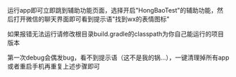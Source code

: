 运行app即可立即跳到辅助功能页面，选择开启"HongBaoTest"的辅助功能，然后打开微信的聊天界面即可看到提示语"找到wx的表情图标"

如果报错无法运行请修改根目录build.gradle的classpath为你自己能运行的项目版本

第一次debug会偶发bug，看不到提示语（这不是我的锅...），一键清理掉所有app或者重启手机再重复上述步骤即可